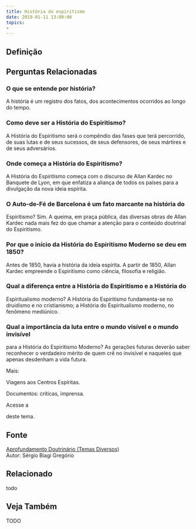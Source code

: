 ```yaml
---
title: História do espiritismo
date: 2019-01-11 13:00:00
topics: 
- 
---
```


## Definição


## Perguntas Relacionadas

### O que se entende por história?
A história é um registro dos fatos, dos acontecimentos ocorridos ao
longo do tempo.

### Como deve ser a História do Espiritismo?
A História do Espiritismo será o compêndio das fases que terá
percorrido, de suas lutas e de seus sucessos, de seus defensores, de
seus mártires e de seus adversários.

### Onde começa a História do Espiritismo?
A História do Espiritismo começa com o discurso de Allan Kardec no
Banquete de Lyon, em que enfatiza a aliança de todos os países para a
divulgação da nova ideia espírita.

### O Auto-de-Fé de Barcelona é um fato marcante na história do
Espiritismo?
Sim. A queima, em praça pública, das diversas obras de Allan Kardec nada
mais fez do que chamar a atenção para o conteúdo doutrinal do
Espiritismo.

### Por que o início da História do Espiritismo Moderno se deu em 1850?
Antes de 1850, havia a história da ideia espírita. A partir de 1850,
Allan Kardec empreende o Espiritismo como ciência, filosofia e religião.

### Qual a diferença entre a História do Espiritismo e a História do
Espiritualismo moderno?
A História do Espiritismo fundamenta-se no druidismo e no cristianismo;
a História do Espiritualismo moderno, no fenômeno mediúnico.

### Qual a importância da luta entre o mundo visível e o mundo invisível
para a História do Espiritismo Moderno?
As gerações futuras deverão saber reconhecer o verdadeiro mérito de quem
crê no invisível e naqueles que apenas desdenham a vida futura.

Mais:

Viagens aos Centros Espíritas.

Documentos: críticas, imprensa.

Acesse a

deste tema.

## Fonte
[Aprofundamento Doutrinário (Temas Diversos)](https://sites.google.com/view/aprofundamentodoutrinario/história-do-espiritismo)  
Autor: Sérgio Biagi Gregório



## Relacionado
todo

## Veja Também
TODO


